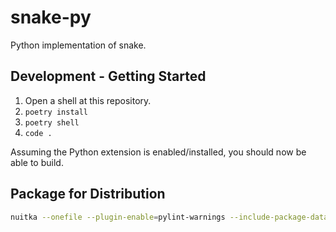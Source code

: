 # snake-py

Python implementation of snake.

## Development - Getting Started

1. Open a shell at this repository.
2. `poetry install`
3. `poetry shell`
4. `code .`

Assuming the Python extension is enabled/installed, you should now be able to build.

## Package for Distribution

```bash
nuitka --onefile --plugin-enable=pylint-warnings --include-package-data=pygame_gui.data --include-data-dir=data=data -o package/Snake.exe --output-dir=package src/snake/__main__.py
```
